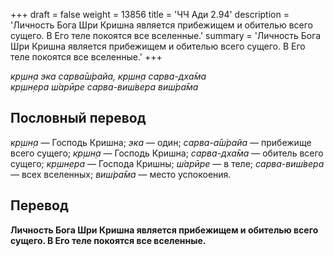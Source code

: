 +++
draft = false
weight = 13856
title = 'ЧЧ Ади 2.94'
description = 'Личность Бога Шри Кришна является прибежищем и обителью всего сущего. В Его теле покоятся все вселенные.'
summary = 'Личность Бога Шри Кришна является прибежищем и обителью всего сущего. В Его теле покоятся все вселенные.'
+++

_кр̣шн̣а эка сарва̄ш́райа, кр̣шн̣а сарва-дха̄ма  
кр̣шн̣ера ш́арӣре сарва-виш́вера виш́ра̄ма_

## Пословный перевод

_кр̣шн̣а_ — Господь Кришна; _эка_ — один; _сарва_\-_а̄ш́райа_ — прибежище всего сущего; _кр̣шн̣а_ — Господь Кришна; _сарва_\-_дха̄ма_ — обитель всего сущего; _кр̣шн̣ера_ — Господа Кришны; _ш́арӣре_ — в теле; _сарва_\-_виш́вера_ — всех вселенных; _виш́ра̄ма_ — место успокоения.

## Перевод

**Личность Бога Шри Кришна является прибежищем и обителью всего сущего. В Его теле покоятся все вселенные.**

